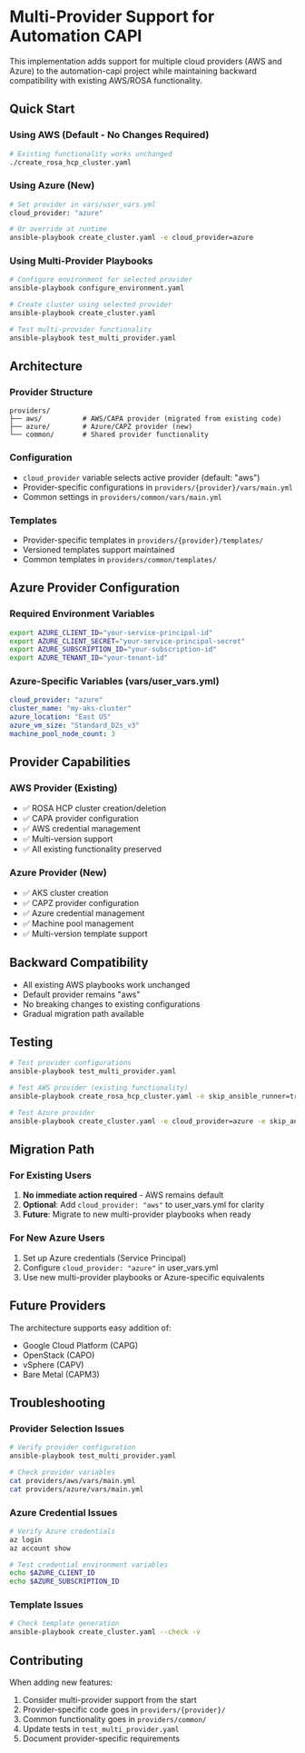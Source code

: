 # Multi-Provider Support for Automation CAPI

This implementation adds support for multiple cloud providers (AWS and Azure) to the automation-capi project while maintaining backward compatibility with existing AWS/ROSA functionality.

## Quick Start

### Using AWS (Default - No Changes Required)
```bash
# Existing functionality works unchanged
./create_rosa_hcp_cluster.yaml
```

### Using Azure (New)
```bash
# Set provider in vars/user_vars.yml
cloud_provider: "azure"

# Or override at runtime
ansible-playbook create_cluster.yaml -e cloud_provider=azure
```

### Using Multi-Provider Playbooks
```bash
# Configure environment for selected provider
ansible-playbook configure_environment.yaml

# Create cluster using selected provider  
ansible-playbook create_cluster.yaml

# Test multi-provider functionality
ansible-playbook test_multi_provider.yaml
```

## Architecture

### Provider Structure
```
providers/
├── aws/          # AWS/CAPA provider (migrated from existing code)
├── azure/        # Azure/CAPZ provider (new)
└── common/       # Shared provider functionality
```

### Configuration
- `cloud_provider` variable selects active provider (default: "aws")
- Provider-specific configurations in `providers/{provider}/vars/main.yml`
- Common settings in `providers/common/vars/main.yml`

### Templates
- Provider-specific templates in `providers/{provider}/templates/`
- Versioned templates support maintained
- Common templates in `providers/common/templates/`

## Azure Provider Configuration

### Required Environment Variables
```bash
export AZURE_CLIENT_ID="your-service-principal-id"
export AZURE_CLIENT_SECRET="your-service-principal-secret"  
export AZURE_SUBSCRIPTION_ID="your-subscription-id"
export AZURE_TENANT_ID="your-tenant-id"
```

### Azure-Specific Variables (vars/user_vars.yml)
```yaml
cloud_provider: "azure"
cluster_name: "my-aks-cluster"
azure_location: "East US"
azure_vm_size: "Standard_D2s_v3"
machine_pool_node_count: 3
```

## Provider Capabilities

### AWS Provider (Existing)
- ✅ ROSA HCP cluster creation/deletion
- ✅ CAPA provider configuration
- ✅ AWS credential management
- ✅ Multi-version support
- ✅ All existing functionality preserved

### Azure Provider (New)
- ✅ AKS cluster creation
- ✅ CAPZ provider configuration
- ✅ Azure credential management
- ✅ Machine pool management
- ✅ Multi-version template support

## Backward Compatibility

- All existing AWS playbooks work unchanged
- Default provider remains "aws"
- No breaking changes to existing configurations
- Gradual migration path available

## Testing

```bash
# Test provider configurations
ansible-playbook test_multi_provider.yaml

# Test AWS provider (existing functionality)
ansible-playbook create_rosa_hcp_cluster.yaml -e skip_ansible_runner=true

# Test Azure provider
ansible-playbook create_cluster.yaml -e cloud_provider=azure -e skip_ansible_runner=true
```

## Migration Path

### For Existing Users
1. **No immediate action required** - AWS remains default
2. **Optional**: Add `cloud_provider: "aws"` to user_vars.yml for clarity
3. **Future**: Migrate to new multi-provider playbooks when ready

### For New Azure Users
1. Set up Azure credentials (Service Principal)
2. Configure `cloud_provider: "azure"` in user_vars.yml
3. Use new multi-provider playbooks or Azure-specific equivalents

## Future Providers

The architecture supports easy addition of:
- Google Cloud Platform (CAPG)
- OpenStack (CAPO) 
- vSphere (CAPV)
- Bare Metal (CAPM3)

## Troubleshooting

### Provider Selection Issues
```bash
# Verify provider configuration
ansible-playbook test_multi_provider.yaml

# Check provider variables
cat providers/aws/vars/main.yml
cat providers/azure/vars/main.yml
```

### Azure Credential Issues
```bash
# Verify Azure credentials
az login
az account show

# Test credential environment variables
echo $AZURE_CLIENT_ID
echo $AZURE_SUBSCRIPTION_ID
```

### Template Issues
```bash
# Check template generation
ansible-playbook create_cluster.yaml --check -v
```

## Contributing

When adding new features:
1. Consider multi-provider support from the start
2. Provider-specific code goes in `providers/{provider}/`
3. Common functionality goes in `providers/common/`
4. Update tests in `test_multi_provider.yaml`
5. Document provider-specific requirements